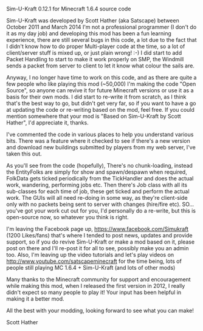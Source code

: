 Sim-U-Kraft 0.12.1 for Minecraft 1.6.4 source code

Sim-U-Kraft was developed by Scott Hather (aka Satscape) between October 2011 and March 2014
I'm not a professional programmer (I don't do it as my day job) and developing this mod has been a fun learning experience, there are still several bugs in this code, a lot due to the fact that I didn't know how to do proper Multi-player code at the time, so a lot of client/server stuff is mixed up, or just plain wrong! :-) I did start to add Packet Handling to start to make it work properly on SMP, the Windmill sends a packet from server to client to let it know what colour the sails are.

Anyway, I no longer have time to work on this code, and as there are quite a few people who like playing this mod (~50,000) I'm making the code "Open Source", so anyone can revive it for future Minecraft versions or use it as a basis for their own mods. I did start to re-write it from scratch, as I think that's the best way to go, but didn't get very far, so if you want to have a go at updating the code or re-writing based on the mod, feel free. If you could mention somewhere that your mod is "Based on Sim-U-Kraft by Scott Hather", I'd appreciate it, thanks.

I've commented the code in various places to help you understand various bits. There was a feature where it checked to see if there's a new version and download new buildings submitted by players from my web server, I've taken this out.

As you'll see from the code (hopefully), There's no chunk-loading, instead the EntityFolks are simply for show and spawn/despawn when required, FolkData gets ticked periodically from the TickHandler and does the actual work, wandering, performing jobs etc. Then there's Job class with all its sub-classes for each time of job, these get ticked and perform the actual work. The GUIs will all need re-doing in some way, as they're client-side only with no packets being sent to server with changes (hire/fire etc). SO... you've got your work cut out for you, I'd personally do a re-write, but this is open-source now, so whatever you think is right.

I'm leaving the Facebook page up, https://www.facebook.com/Simukraft (1200 Likes/fans) that's where I tended to post news, updates and provide support, so if you do revive Sim-U-Kraft or make a mod based on it, please post on there and I'll re-post it for all to see, possibly make you an admin too.
Also, I'm leaving up the video tutorials and let's play videos on http://www.youtube.com/satscapeminecraft for the time being, lots of people still playing MC 1.6.4 + Sim-U-Kraft (and lots of other mods)

Many thanks to the Minecraft community for support and encouragement while making this mod, when I released the first version in 2012, I really didn't expect so many people to play it! Your input has been helpful in making it a better mod.

All the best with your modding, looking forward to see what you can make!

Scott Hather

